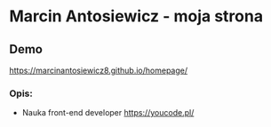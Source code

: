 # Marcin Antosiewicz - moja strona

## Demo
https://marcinantosiewicz8.github.io/homepage/

### Opis:

- Nauka front-end developer https://youcode.pl/


     
    
